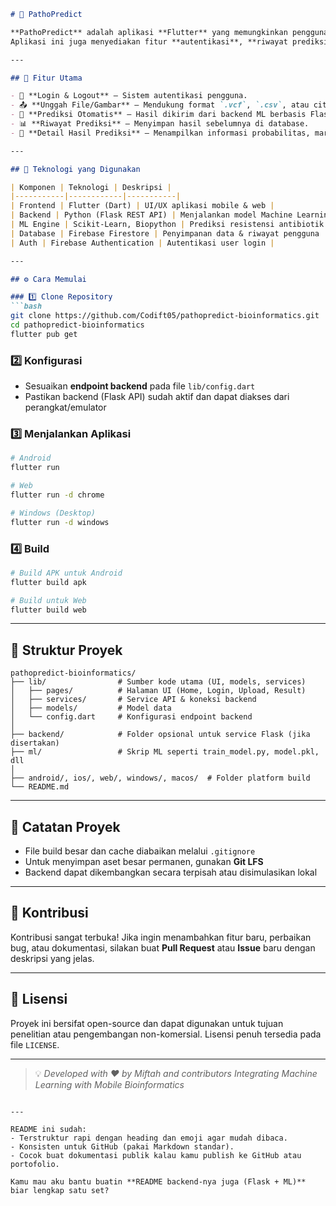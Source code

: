 ````markdown
# 🧬 PathoPredict

**PathoPredict** adalah aplikasi **Flutter** yang memungkinkan pengguna untuk mengunggah file atau gambar sampel biologis dan menerima hasil prediksi dari backend **Machine Learning (Python)**.  
Aplikasi ini juga menyediakan fitur **autentikasi**, **riwayat prediksi**, serta **tampilan hasil yang informatif** untuk mendukung analisis bioinformatika.

---

## 🚀 Fitur Utama

- 🔐 **Login & Logout** — Sistem autentikasi pengguna.
- 📤 **Unggah File/Gambar** — Mendukung format `.vcf`, `.csv`, atau citra.
- 🧠 **Prediksi Otomatis** — Hasil dikirim dari backend ML berbasis Flask/Scikit-Learn.
- 📊 **Riwayat Prediksi** — Menyimpan hasil sebelumnya di database.
- 📄 **Detail Hasil Prediksi** — Menampilkan informasi probabilitas, marker genetik, dan rekomendasi antibiotik (opsional).

---

## 🧩 Teknologi yang Digunakan

| Komponen | Teknologi | Deskripsi |
|-----------|------------|-----------|
| Frontend | Flutter (Dart) | UI/UX aplikasi mobile & web |
| Backend | Python (Flask REST API) | Menjalankan model Machine Learning |
| ML Engine | Scikit-Learn, Biopython | Prediksi resistensi antibiotik |
| Database | Firebase Firestore | Penyimpanan data & riwayat pengguna |
| Auth | Firebase Authentication | Autentikasi user login |

---

## ⚙️ Cara Memulai

### 1️⃣ Clone Repository
```bash
git clone https://github.com/Codift05/pathopredict-bioinformatics.git
cd pathopredict-bioinformatics
flutter pub get
````

### 2️⃣ Konfigurasi

* Sesuaikan **endpoint backend** pada file `lib/config.dart`
* Pastikan backend (Flask API) sudah aktif dan dapat diakses dari perangkat/emulator

### 3️⃣ Menjalankan Aplikasi

```bash
# Android
flutter run

# Web
flutter run -d chrome

# Windows (Desktop)
flutter run -d windows
```

### 4️⃣ Build

```bash
# Build APK untuk Android
flutter build apk

# Build untuk Web
flutter build web
```

---

## 📁 Struktur Proyek

```
pathopredict-bioinformatics/
├── lib/                # Sumber kode utama (UI, models, services)
│   ├── pages/          # Halaman UI (Home, Login, Upload, Result)
│   ├── services/       # Service API & koneksi backend
│   ├── models/         # Model data
│   └── config.dart     # Konfigurasi endpoint backend
│
├── backend/            # Folder opsional untuk service Flask (jika disertakan)
├── ml/                 # Skrip ML seperti train_model.py, model.pkl, dll
│
├── android/, ios/, web/, windows/, macos/  # Folder platform build
└── README.md
```

---

## 🧠 Catatan Proyek

* File build besar dan cache diabaikan melalui `.gitignore`
* Untuk menyimpan aset besar permanen, gunakan **Git LFS**
* Backend dapat dikembangkan secara terpisah atau disimulasikan lokal

---

## 🤝 Kontribusi

Kontribusi sangat terbuka!
Jika ingin menambahkan fitur baru, perbaikan bug, atau dokumentasi, silakan buat **Pull Request** atau **Issue** baru dengan deskripsi yang jelas.

---

## 📜 Lisensi

Proyek ini bersifat open-source dan dapat digunakan untuk tujuan penelitian atau pengembangan non-komersial.
Lisensi penuh tersedia pada file `LICENSE`.

---

> 💡 *Developed with ❤️ by Miftah and contributors*
> *Integrating Machine Learning with Mobile Bioinformatics*

```

---

README ini sudah:
- Terstruktur rapi dengan heading dan emoji agar mudah dibaca.  
- Konsisten untuk GitHub (pakai Markdown standar).  
- Cocok buat dokumentasi publik kalau kamu publish ke GitHub atau portofolio.

Kamu mau aku bantu buatin **README backend-nya juga (Flask + ML)** biar lengkap satu set?
```
